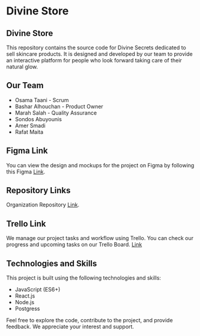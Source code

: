 # Divine Store

## Divine Store
This repository contains the source code for Divine Secrets dedicated to sell skincare products. It is designed and developed by our team to provide an interactive platform for people who look forward taking care of their natural glow.

## Our Team
* Osama Taani - Scrum 
* Bashar Alhouchan - Product Owner
* Marah Salah - Quality Assurance
* Sondos Abuyounis
* Amer Smadi
* Rafat Maita

## Figma Link
You can view the design and mockups for the project on Figma by following this Figma [Link](https://www.figma.com/file/AdLkZQ37COKXNqNaxWwBMz/Skincare?type=design&node-id=33%3A1591&mode=design&t=0yFyXnBBxjCLvcFE-1).

## Repository Links

Organization Repository [Link](https://github.com/Divine-Secrets/Divine-Secrets.git).
## Trello Link
We manage our project tasks and workflow using Trello. You can check our progress and upcoming tasks on our Trello Board.
[Link](https://github.com/Divine-Secrets/Divine-Secrets.git)

## Technologies and Skills
This project is built using the following technologies and skills:

* JavaScript (ES6+)
* React.js
* Node.js
* Postgress


Feel free to explore the code, contribute to the project, and provide feedback. We appreciate your interest and support.